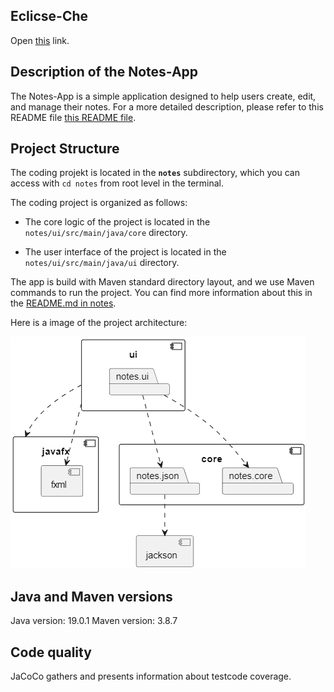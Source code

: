 ## Eclicse-Che
Open [this](https://che.stud.ntnu.no/#https://gitlab.stud.idi.ntnu.no/it1901/groups-2023/gr2311/gr2311?new) link. 

## Description of the Notes-App


The Notes-App is a simple application designed to help users create, edit, and manage their notes. For a more detailed description, please refer to this README file [this README file](/notes/README.md).

## Project Structure


The coding projekt is located in the **`notes`** subdirectory, which you can access with `cd notes` from root level in the terminal. 

The coding project is organized as follows:

- The core logic of the project is located in the `notes/ui/src/main/java/core` directory.

- The user interface of the project is located in the `notes/ui/src/main/java/ui` directory.

The app is build with Maven standard directory layout, and we use Maven commands to run the project. You can find more information about this in the [README.md in notes](/notes/README.md).

Here is a image of the project architecture:

![Image Alt Text](docs/pictures/architecture.png)

## Java and Maven versions
Java version: 19.0.1
Maven version: 3.8.7

## Code quality
JaCoCo gathers and presents information about testcode coverage.